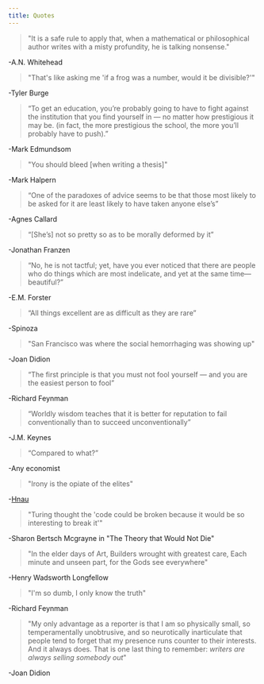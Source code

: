 ```yaml
---
title: Quotes
---
```


> "It is a safe rule to apply that, when a mathematical or philosophical author writes with a misty profundity, he is talking nonsense."

-A.N. Whitehead

>"That's like asking me 'if a frog was a number, would it be divisible?'"

-Tyler Burge

>“To get an education, you’re probably going to have to fight against the institution that you find yourself in — no matter how prestigious it may be. (in fact, the more prestigious the school, the more you’ll probably have to push).”

-Mark Edmundsom

>"You should bleed [when writing a thesis]"

-Mark Halpern

>“One of the paradoxes of advice seems to be that those most likely to be asked for it are least likely to have taken anyone else’s”

-Agnes Callard

>“[She’s] not so pretty so as to be morally deformed by it”

-Jonathan Franzen

>“No, he is not tactful; yet, have you ever noticed that there are people who do things which are most indelicate, and yet at the same time—beautiful?”

-E.M. Forster

>“All things excellent are as difficult as they are rare”

-Spinoza

>"San Francisco was where the social hemorrhaging was showing up"

-Joan Didion

>“The first principle is that you must not fool yourself — and you are the easiest person to fool”

-Richard Feynman

>“Worldly wisdom teaches that it is better for reputation to fail conventionally than to succeed unconventionally”

-J.M. Keynes

>“Compared to what?”

-Any economist

>"Irony is the opiate of the elites"

-[Hnau](https://putanumonit.com/2021/02/22/above-the-narrative/#comment-58233)

>"Turing thought the 'code could be broken because it would be so interesting to break it'"

-Sharon Bertsch Mcgrayne in "The Theory that Would Not Die"

>"In the elder days of Art,
>Builders wrought with greatest care,
>Each minute and unseen part,
>for the Gods see everywhere"

-Henry Wadsworth Longfellow

>"I'm so dumb, I only know the truth"

-Richard Feynman

>"My only advantage as a reporter is that I am so physically small, so temperamentally unobtrusive, and so neurotically inarticulate that people tend to forget that my presence runs counter to their interests. And it always does. That is one last thing to remember: *writers are always selling somebody out*"

-Joan Didion